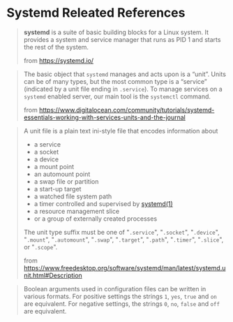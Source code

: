 # Systemd Releated References

> **systemd**  is a suite of basic building blocks for a Linux system. It provides a system and service manager that runs as PID 1 and starts the rest of the system.
>
> from <https://systemd.io/>



> The basic object that `systemd` manages and acts upon is a “unit”. Units can be of many types, but the most common type is a “service” (indicated by a unit file ending in `.service`). To manage services on a `systemd` enabled server, our main tool is the `systemctl` command.
>
> from <https://www.digitalocean.com/community/tutorials/systemd-essentials-working-with-services-units-and-the-journal>



> A unit file is a plain text ini-style file that encodes information about
>
> - a service
> - a socket
> - a device
> - a mount point
> - an automount point
> - a swap file or partition
> - a start-up target
> - a watched file system path
> - a timer controlled and supervised by [systemd(1)](https://www.freedesktop.org/software/systemd/man/latest/systemd.html#)
> - a resource management slice 
> - or a group of externally created processes
>   
> The unit type suffix must be one of "`.service`", "`.socket`", "`.device`", "`.mount`", "`.automount`", "`.swap`", "`.target`", "`.path`", "`.timer`", "`.slice`", or "`.scope`".
>
> from <https://www.freedesktop.org/software/systemd/man/latest/systemd.unit.html#Description>


> Boolean arguments used in configuration files can be written in various formats. For positive settings the strings `1`, `yes`, `true` and `on` are equivalent. For negative settings, the strings `0`, `no`, `false` and `off` are equivalent.
